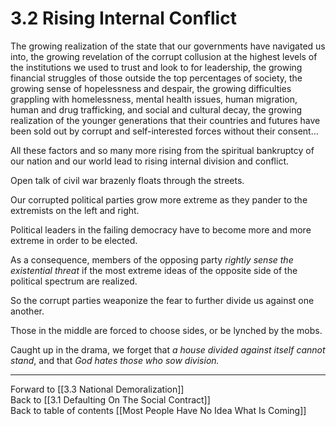 # 3.2 Rising Internal Conflict

The growing realization of the state that our governments have navigated us into, the growing revelation of the corrupt collusion at the highest levels of the institutions we used to trust and look to for leadership, the growing financial struggles of those outside the top percentages of society, the growing sense of hopelessness and despair, the growing difficulties grappling with homelessness, mental health issues, human migration, human and drug trafficking, and social and cultural decay, the growing realization of the younger generations that their countries and futures have been sold out by corrupt and self-interested forces without their consent...

All these factors and so many more rising from the spiritual bankruptcy of our nation and our world lead to rising internal division and conflict. 

Open talk of civil war brazenly floats through the streets. 

Our corrupted political parties grow more extreme as they pander to the extremists on the left and right. 

Political leaders in the failing democracy have to become more and more extreme in order to be elected. 

As a consequence, members of the opposing party *rightly sense the existential threat* if the most extreme ideas of the opposite side of the political spectrum are realized. 

So the corrupt parties weaponize the fear to further divide us against one another. 

Those in the middle are forced to choose sides, or be lynched by the mobs. 

Caught up in the drama, we forget that *a house divided against itself cannot stand*, and that *God hates those who sow division.*

___

Forward to [[3.3 National Demoralization]]  
Back to [[3.1 Defaulting On The Social Contract]]   
Back to table of contents [[Most People Have No Idea What Is Coming]]   


